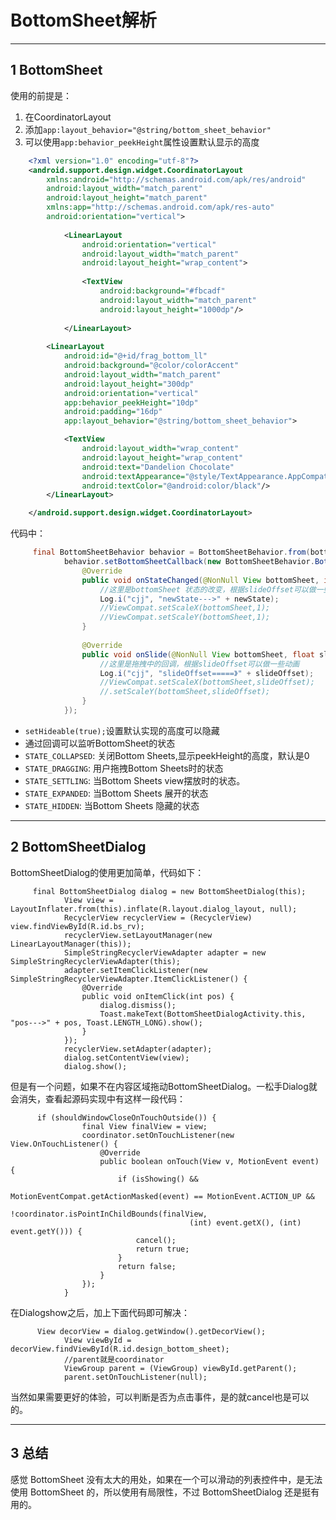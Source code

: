 # BottomSheet解析

---
## 1 BottomSheet

使用的前提是：

1. 在CoordinatorLayout
2. 添加`app:layout_behavior="@string/bottom_sheet_behavior"`
3. 可以使用`app:behavior_peekHeight`属性设置默认显示的高度

```xml
    <?xml version="1.0" encoding="utf-8"?>
    <android.support.design.widget.CoordinatorLayout
        xmlns:android="http://schemas.android.com/apk/res/android"
        android:layout_width="match_parent"
        android:layout_height="match_parent"
        xmlns:app="http://schemas.android.com/apk/res-auto"
        android:orientation="vertical">
    
            <LinearLayout
                android:orientation="vertical"
                android:layout_width="match_parent"
                android:layout_height="wrap_content">
    
                <TextView
                    android:background="#fbcadf"
                    android:layout_width="match_parent"
                    android:layout_height="1000dp"/>
    
            </LinearLayout>
    
        <LinearLayout
            android:id="@+id/frag_bottom_ll"
            android:background="@color/colorAccent"
            android:layout_width="match_parent"
            android:layout_height="300dp"
            android:orientation="vertical"
            app:behavior_peekHeight="10dp"
            android:padding="16dp"
            app:layout_behavior="@string/bottom_sheet_behavior">

            <TextView
                android:layout_width="wrap_content"
                android:layout_height="wrap_content"
                android:text="Dandelion Chocolate"
                android:textAppearance="@style/TextAppearance.AppCompat.Display1"
                android:textColor="@android:color/black"/>
        </LinearLayout>

    </android.support.design.widget.CoordinatorLayout>
```

代码中：

```java
     final BottomSheetBehavior behavior = BottomSheetBehavior.from(bottomSheet);
            behavior.setBottomSheetCallback(new BottomSheetBehavior.BottomSheetCallback() {
                @Override
                public void onStateChanged(@NonNull View bottomSheet, int newState) {
                    //这里是bottomSheet 状态的改变，根据slideOffset可以做一些动画
                    Log.i("cjj", "newState--->" + newState);
                    //ViewCompat.setScaleX(bottomSheet,1);
                    //ViewCompat.setScaleY(bottomSheet,1);
                }
    
                @Override
                public void onSlide(@NonNull View bottomSheet, float slideOffset) {
                    //这里是拖拽中的回调，根据slideOffset可以做一些动画
                    Log.i("cjj", "slideOffset=====》" + slideOffset);
                    //ViewCompat.setScaleX(bottomSheet,slideOffset);
                    //.setScaleY(bottomSheet,slideOffset);
                }
            });
```

- `setHideable(true);`设置默认实现的高度可以隐藏
- 通过回调可以监听BottomSheet的状态
- `STATE_COLLAPSED`: 关闭Bottom Sheets,显示peekHeight的高度，默认是0
- `STATE_DRAGGING`: 用户拖拽Bottom Sheets时的状态
- `STATE_SETTLING`: 当Bottom Sheets view摆放时的状态。
- `STATE_EXPANDED`: 当Bottom Sheets 展开的状态
- `STATE_HIDDEN`: 当Bottom Sheets 隐藏的状态

---
## 2 BottomSheetDialog

BottomSheetDialog的使用更加简单，代码如下：

```
     final BottomSheetDialog dialog = new BottomSheetDialog(this);
            View view = LayoutInflater.from(this).inflate(R.layout.dialog_layout, null);
            RecyclerView recyclerView = (RecyclerView) view.findViewById(R.id.bs_rv);
            recyclerView.setLayoutManager(new LinearLayoutManager(this));
            SimpleStringRecyclerViewAdapter adapter = new SimpleStringRecyclerViewAdapter(this);
            adapter.setItemClickListener(new SimpleStringRecyclerViewAdapter.ItemClickListener() {
                @Override
                public void onItemClick(int pos) {
                    dialog.dismiss();
                    Toast.makeText(BottomSheetDialogActivity.this, "pos--->" + pos, Toast.LENGTH_LONG).show();
                }
            });
            recyclerView.setAdapter(adapter);
            dialog.setContentView(view);
            dialog.show();
```

但是有一个问题，如果不在内容区域拖动BottomSheetDialog。一松手Dialog就会消失，查看起源码实现中有这样一段代码：

```
      if (shouldWindowCloseOnTouchOutside()) {
                final View finalView = view;
                coordinator.setOnTouchListener(new View.OnTouchListener() {
                    @Override
                    public boolean onTouch(View v, MotionEvent event) {
                        if (isShowing() &&
                                MotionEventCompat.getActionMasked(event) == MotionEvent.ACTION_UP &&
                                !coordinator.isPointInChildBounds(finalView,
                                        (int) event.getX(), (int) event.getY())) {
                            cancel();
                            return true;
                        }
                        return false;
                    }
                });
            }
```

在Dialogshow之后，加上下面代码即可解决：

```
      View decorView = dialog.getWindow().getDecorView();
            View viewById = decorView.findViewById(R.id.design_bottom_sheet);
            //parent就是coordinator
            ViewGroup parent = (ViewGroup) viewById.getParent();
            parent.setOnTouchListener(null);
```

当然如果需要更好的体验，可以判断是否为点击事件，是的就cancel也是可以的。

---
## 3 总结

感觉 BottomSheet 没有太大的用处，如果在一个可以滑动的列表控件中，是无法使用 BottomSheet 的，所以使用有局限性，不过 BottomSheetDialog 还是挺有用的。